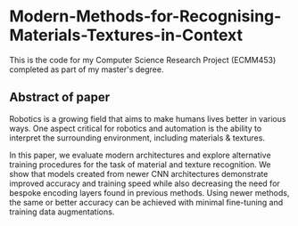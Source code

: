 # Modern-Methods-for-Recognising-Materials-Textures-in-Context
This is the code for my Computer Science Research Project (ECMM453) completed as part of my master's degree.

## Abstract of paper
Robotics is a growing field that aims to make humans lives better in various ways. One aspect critical for robotics and automation is the ability to interpret the surrounding environment, including materials & textures. 

In this paper, we evaluate modern architectures and explore alternative training procedures for the task of material and texture recognition. We show that models created from newer CNN architectures demonstrate improved accuracy and training speed while also decreasing the need for bespoke encoding layers found in previous methods. Using newer methods, the same or better accuracy can be achieved with minimal fine-tuning and training data augmentations.
